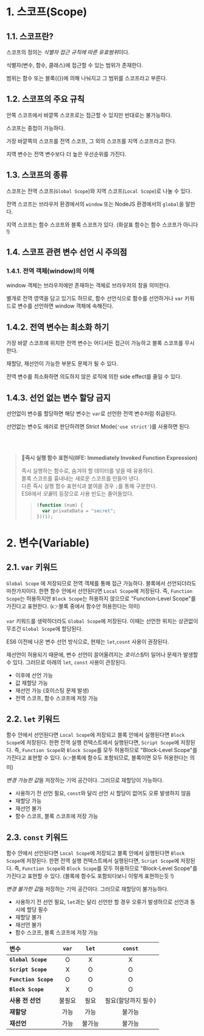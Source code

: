 # 1. 스코프(Scope)

## 1.1. 스코프란?

스코프의 정의는 *식별자 접근 규칙에 따른 유효범위*이다.

식별자(변수, 함수, 클래스)에 접근할 수 있는 범위가 존재한다.

범위는 함수 또는 블록({})에 의해 나눠지고 그 범위를 스코프라고 부른다.

## 1.2. 스코프의 주요 규칙

안쪽 스코프에서 바깥쪽 스코프로는 접근할 수 있지만 반대로는 불가능하다.

스코프는 중첩이 가능하다.

가장 바깥쪽의 스코프를 전역 스코프, 그 외의 스코프를 지역 스코프라고 한다.

지역 변수는 전역 변수보다 더 높은 우선순위를 가진다.

## 1.3. 스코프의 종류

스코프는 전역 스코프(`Global Scope`)와 지역 스코프(`Local Scope`)로 나눌 수 있다.

전역 스코프는 브라우저 환경에서의 `window` 또는 NodeJS 환경에서의 `global`을 말한다.

지역 스코프는 함수 스코프와 블록 스코프가 있다. (화살표 함수는 함수 스코프가 아니다 !)

## 1.4. 스코프 관련 변수 선언 시 주의점

### 1.4.1. 전역 객체(window)의 이해

window 객체는 브라우저에만 존재하는 객체로 브라우저의 창을 의미한다.

별개로 전역 영역을 담고 있기도 하므로, 함수 선언식으로 함수를 선언하거나 `var` 키워드로 변수를 선언하면 window 객체에 속해진다.

## 1.4.2. 전역 변수는 최소화 하기

가장 바깥 스코프에 위치한 전역 변수는 어디서든 접근이 가능하고 블록 스코프를 무시한다.

재할당, 재선언이 가능한 부분도 문제가 될 수 있다.

전역 변수를 최소화하면 의도하지 않은 로직에 의한 side effect를 줄일 수 있다.

## 1.4.3. 선언 없는 변수 할당 금지

선언없이 변수를 할당하면 해당 변수는 `var`로 선언한 전역 변수처럼 취급된다.

선언없는 변수도 에러로 판단하려면 Strict Mode(`'use strict'`)를 사용하면 된다.

<br><br>

> **📌즉시 실행 함수 표현식(IIFE: Immediately Invoked Function Expression)**
>
> 즉시 실행하는 함수로, 숨겨야 할 데이터를 넣을 때 유용하다.  
> 블록 스코프를 흉내내는 새로운 스코프를 만들어 낸다.  
> 다른 즉시 실행 함수 표현식과 붙여쓸 경우 `;`를 통해 구분한다.  
> ES6에서 *모듈*의 등장으로 사용 빈도는 줄어들었다.
>
> > ```javascript
> > (function (num) {
> >   var privateData = "secret";
> > })(1);
> > ```

# 2. 변수(Variable)

## 2.1. `var` 키워드

`Global Scope` 에 저장되므로 전역 객체를 통해 접근 가능하다. 블록에서 선언되더라도 마찬가지이다. 한편 함수 안에서 선언된다면 `Local Scope`에 저장된다. 즉, `Function Scope`는 허용하지만 `Block Scope`는 허용하지 않으므로 "Function-Level Scope"를 가진다고 표현한다. (👉블록 중에서 함수만 허용한다는 의미)

`var` 키워드를 생략하더라도 `Global Scope`에 저장된다. 이때는 선언한 위치는 상관없이 무조건 `Global Scope`에 할당된다.

ES6 이전에 나온 변수 선언 방식으로, 현재는 `let`,`cosnt` 사용이 권장된다.

재선언이 허용되기 때문에, 변수 선언이 끌어올려지는 *호이스팅*이 일어나 문제가 발생할 수 있다. 그러므로 아래의 `let`, `const` 사용이 관장된다.

- 이후에 선언 가능
- 값 재할당 가능
- 재선언 가능 (호이스팅 문제 발생)
- 전역 스코프, 함수 스코프에 저장 가능

## 2.2. `let` 키워드

함수 안에서 선언된다면 `Local Scope`에 저장되고 블록 안에서 실행된다면 `Block Scope`에 저장된다. 한편 전역 실행 컨텍스트에서 실행된다면, `Script Scope`에 저장된다. 즉, `Function Scope`와 `Block Scope`를 모두 허용하므로 "Block-Level Scope"를 가진다고 표현할 수 있다. (👉블록에 함수도 포함되므로, 블록이면 모두 허용한다는 의미)

*변경 가능한 값*을 저장하는 기억 공간이다. 그러므로 재할당이 가능하다.

- 사용하기 전 선언 필요, `const`와 달리 선언 시 할당이 없어도 오류 발생하지 않음
- 재할당 가능
- 재선언 불가
- 함수 스코프, 블록 스코프에 저장 가능

## 2.3. `const` 키워드

함수 안에서 선언된다면 `Local Scope`에 저장되고 블록 안에서 실행된다면 `Block Scope`에 저장된다. 한편 전역 실행 컨텍스트에서 실행된다면, `Script Scope`에 저장된다. 즉, `Function Scope`와 `Block Scope`를 모두 허용하므로 "Block-Level Scope"를 가진다고 표현할 수 있다. (블록에 함수도 포함되다보니 이렇게 표현하는듯 !)

*변경 불가한 값*을 저장하는 기억 공간이다. 그러므로 재할당이 불가능하다.

- 사용하기 전 선언 필요, `let`과는 달리 선언만 할 경우 오류가 발생하므로 선언과 동시에 할당 필수
- 재할당 불가
- 재선언 불가
- 함수 스코프, 블록 스코프에 저장 가능

| **변수**             | **`var`** | **`let`** |     **`const`**     |
| :------------------- | :-------: | :-------: | :-----------------: |
| **`Global Scope`**   |     O     |     X     |          X          |
| **`Script Scope`**   |     X     |     O     |          O          |
| **`Function Scope`** |     O     |     O     |          O          |
| **`Block Scope`**    |     X     |     O     |          O          |
| **사용 전 선언**     |  불필요   |   필요    | 필요(할당까지 필수) |
| **재할당**           |   가능    |   가능    |       불가능        |
| **재선언**           |   가능    |  불가능   |       불가능        |
